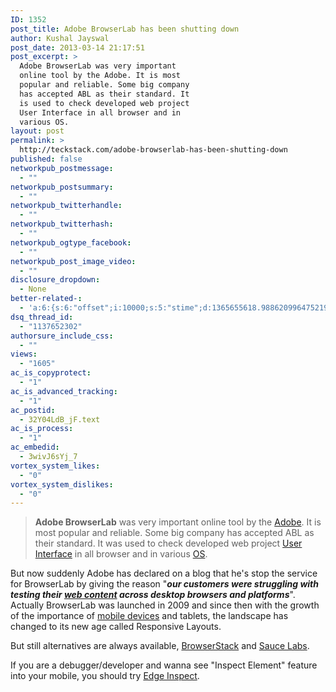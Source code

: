 ```yaml
---
ID: 1352
post_title: Adobe BrowserLab has been shutting down
author: Kushal Jayswal
post_date: 2013-03-14 21:17:51
post_excerpt: >
  Adobe BrowserLab was very important
  online tool by the Adobe. It is most
  popular and reliable. Some big company
  has accepted ABL as their standard. It
  is used to check developed web project
  User Interface in all browser and in
  various OS.
layout: post
permalink: >
  http://teckstack.com/adobe-browserlab-has-been-shutting-down
published: false
networkpub_postmessage:
  - ""
networkpub_postsummary:
  - ""
networkpub_twitterhandle:
  - ""
networkpub_twitterhash:
  - ""
networkpub_ogtype_facebook:
  - ""
networkpub_post_image_video:
  - ""
disclosure_dropdown:
  - None
better-related-:
  - 'a:6:{s:6:"offset";i:10000;s:5:"stime";d:1365655618.9886209964752197265625;s:7:"queries";i:10;i:1352;a:41:{i:1590;d:20.1092548370361328125;i:1519;d:18.1201725006103515625;i:1323;d:18.8660449981689453125;i:206;d:24.8727703094482421875;i:1197;d:19.1504650115966796875;i:1104;d:45.055865654578582280009868554770946502685546875;i:970;d:20.30156707763671875;i:937;d:18.88983917236328125;i:912;d:20.7997894287109375;i:893;d:14.7834835052490234375;i:874;d:2.43859100341796875;i:846;d:20.860195159912109375;i:792;d:20.840229034423828125;i:774;d:18.6623058319091796875;i:731;d:21.3723907470703125;i:638;d:18.7410831451416015625;i:641;d:14.7474422454833984375;i:439;d:23.2710170745849609375;i:401;d:14.0269870758056640625;i:340;d:21.1661357879638671875;i:200;d:20.486175537109375;i:263;d:17.271022796630859375;i:256;d:24.611927032470703125;i:240;d:25.4706897735595703125;i:220;d:22.5610027313232421875;i:193;d:23.590465545654296875;i:181;d:19.11652374267578125;i:165;d:6.577350616455078125;i:154;d:12.52337646484375;i:146;d:17.93215179443359375;i:141;d:2.669343471527099609375;i:134;d:10.8893451690673828125;i:126;d:44.034511566162109375;i:111;d:4.46940898895263671875;i:99;d:3.365521907806396484375;i:88;d:26.3837642669677734375;i:82;d:22.2320384979248046875;i:78;d:5.866672515869140625;i:48;d:6.5876598358154296875;i:42;d:0.669540345668792724609375;i:24;d:6.314910888671875;}s:5:"etime";d:1365655619.1370220184326171875;s:5:"ctime";i:1365655619;}'
dsq_thread_id:
  - "1137652302"
authorsure_include_css:
  - ""
views:
  - "1605"
ac_is_copyprotect:
  - "1"
ac_is_advanced_tracking:
  - "1"
ac_postid:
  - 32Y04LdB_jF.text
ac_is_process:
  - "1"
ac_embedid:
  - 3wivJ6sYj_7
vortex_system_likes:
  - "0"
vortex_system_dislikes:
  - "0"
---
```

<blockquote><strong>Adobe BrowserLab</strong> was very important online tool by the <a title="Adobe.com" href="http://www.adobe.com/" target="_blank">Adobe</a>. It is most popular and reliable. Some big company has accepted ABL as their standard. It was used to check developed web project <a class="zem_slink" title="User interface" href="http://en.wikipedia.org/wiki/User_interface" target="_blank" rel="wikipedia">User Interface</a> in all browser and in various <a class="zem_slink" title="Operating system" href="http://en.wikipedia.org/wiki/Operating_system" target="_blank" rel="wikipedia">OS</a>.</blockquote>

But now suddenly Adobe has declared on a blog that he's stop the service for BrowserLab by giving the reason "<em><strong>our customers were struggling with testing their <a class="zem_slink" title="Web content" href="http://en.wikipedia.org/wiki/Web_content" target="_blank" rel="wikipedia">web content</a> across desktop browsers and platforms</strong></em>". Actually BrowserLab was launched in 2009 and since then with the growth of the importance of <a class="zem_slink" title="Mobile device" href="http://en.wikipedia.org/wiki/Mobile_device" target="_blank" rel="wikipedia">mobile devices</a> and tablets, the landscape has changed to its new age called Responsive Layouts.

But still alternatives are always available, <a title="BrowserStack" href="http://www.browserstack.com/start?cbsid=browserlab" target="_blank">BrowserStack</a> and <a title="Sause Labs" href="http://saucelabs.com/" target="_blank">Sauce Labs</a>.

If you are a debugger/developer and wanna see "<span class="zem_slink">Inspect Element</span>" feature into your mobile, you should try <a title="Edge Inspect" href="http://html.adobe.com/edge/inspect/" target="_blank">Edge Inspect</a>.

<div class="zemanta-pixie" style="margin-top: 10px; height: 15px;"><img class="zemanta-pixie-img" style="border: none; float: right;" alt="" src="http://img.zemanta.com/pixy.gif?x-id=799e4db5-fc02-43ed-8e32-12bf6a26746d" /></div>